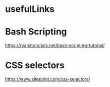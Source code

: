 # usefulLinks


# Bash Scripting

https://ryanstutorials.net/bash-scripting-tutorial/

# CSS selectors

https://www.sitepoint.com/css-selectors/
